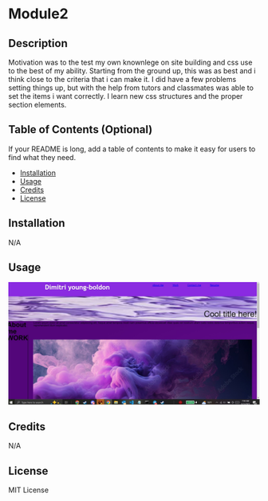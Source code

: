 # Module2


## Description

Motivation was to the test my own knownlege on site building and css use to the best of my ability.
Starting from the ground up, this was as best and i think close to the criteria that i can make it.
I did have a few problems setting things up, but with the help from tutors and classmates was able to set the items i want correctly.
I learn new css structures and the proper section elements.
## Table of Contents (Optional)

If your README is long, add a table of contents to make it easy for users to find what they need.

- [Installation](#installation)
- [Usage](#usage)
- [Credits](#credits)
- [License](#license)

## Installation

N/A

## Usage

![Screenshot](assets/images/screenshot.jpg)

## Credits

N/A

## License

MIT License 